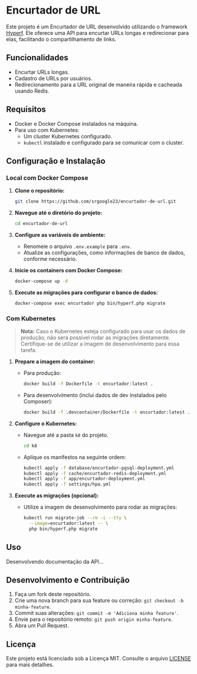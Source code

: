 # Encurtador de URL

Este projeto é um Encurtador de URL desenvolvido utilizando o framework [Hyperf](https://hyperf.io/). Ele oferece uma API para encurtar URLs longas e redirecionar para elas, facilitando o compartilhamento de links.

## Funcionalidades

- Encurtar URLs longas.
- Cadastro de URLs por usuários.
- Redirecionamento para a URL original de maneira rápida e cacheada usando Redis.

## Requisitos

- Docker e Docker Compose instalados na máquina.
- Para uso com Kubernetes:
  - Um cluster Kubernetes configurado.
  - `kubectl` instalado e configurado para se comunicar com o cluster.

## Configuração e Instalação

### Local com Docker Compose

1. **Clone o repositório:**

   ```bash
   git clone https://github.com/srgoogle23/encurtador-de-url.git
   ```

2. **Navegue até o diretório do projeto:**

   ```bash
   cd encurtador-de-url
   ```

3. **Configure as variáveis de ambiente:**

   - Renomeie o arquivo `.env.example` para `.env`.
   - Atualize as configurações, como informações de banco de dados, conforme necessário.

4. **Inicie os containers com Docker Compose:**

   ```bash
   docker-compose up -d
   ```

5. **Execute as migrações para configurar o banco de dados:**

   ```bash
   docker-compose exec encurtador php bin/hyperf.php migrate
   ```

### Com Kubernetes

> **Nota:** Caso o Kubernetes esteja configurado para usar os dados de produção, não será possível rodar as migrações diretamente. Certifique-se de utilizar a imagem de desenvolvimento para essa tarefa.

1. **Prepare a imagem do container:**

   - Para produção:
     ```bash
     docker build -f Dockerfile -t encurtador:latest .
     ```

   - Para desenvolvimento (inclui dados de dev instalados pelo Composer):
     ```bash
     docker build -f .devcontainer/Dockerfile -t encurtador:latest .
     ```

2. **Configure o Kubernetes:**

   - Navegue até a pasta `k8` do projeto.

     ```bash
     cd k8
     ```

   - Aplique os manifestos na seguinte ordem:

     ```bash
     kubectl apply -f database/encurtador-pgsql-deployment.yml
     kubectl apply -f cache/encurtador-redis-deployment.yml
     kubectl apply -f app/encurtador-deployment.yml
     kubectl apply -f settings/hpa.yml
     ```

3. **Execute as migrações (opcional):**

   - Utilize a imagem de desenvolvimento para rodar as migrações:
     ```bash
     kubectl run migrate-job --rm -i --tty \
       --image=encurtador:latest -- \
       php bin/hyperf.php migrate
     ```

## Uso

Desenvolvendo documentação da API...

## Desenvolvimento e Contribuição

1. Faça um fork deste repositório.
2. Crie uma nova branch para sua feature ou correção: `git checkout -b minha-feature`.
3. Commit suas alterações: `git commit -m 'Adiciona minha feature'`.
4. Envie para o repositório remoto: `git push origin minha-feature`.
5. Abra um Pull Request.

## Licença

Este projeto está licenciado sob a Licença MIT. Consulte o arquivo [LICENSE](LICENSE) para mais detalhes.
